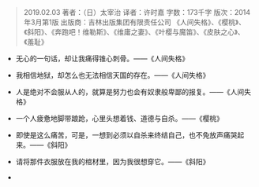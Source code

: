 > 2019.02.03
> 著者：（日）太宰治
> 译者：许时嘉
> 字数：173千字
> 版次：2014年3月第1版
> 出版商：吉林出版集团有限责任公司
> 《人间失格》、《樱桃》、《斜阳》、《奔跑吧！维勒斯》、《维庸之妻》、《叶樱与魔笛》、《皮肤之心》、《羞耻》

- 无心的一句话，却让我痛得锥心刺骨。——《人间失格》

- 我相信地狱，却怎么也无法相信天国的存在。——《人间失格》

- 人是绝对不会服从人的，就算是努力也会有奴隶般卑鄙的报复。——《人间失格》

- 一个人疲惫地脚带踉跄，心里头想着钱、道德与自杀。——《樱桃》

- 即使是这么痛苦，可是，一想到必须以自杀来终结自己，也不免放声痛哭起来。——《斜阳》

- 请将那件衣服放在我的棺材里，因为我很想穿它。——《斜阳》

- 

      